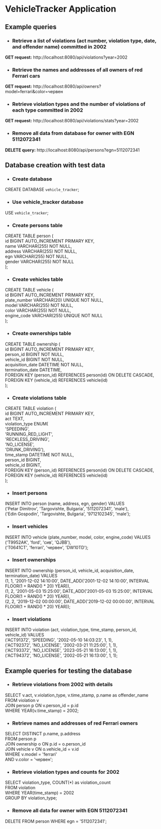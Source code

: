 # VehicleTracker Application

## Example queries

* ### Retrieve a list of violations (act number, violation type, date, and offender name) committed in 2002
**GET request:**
http://localhost:8080/api/violations?year=2002

* ### Retrieve the names and addresses of all owners of red Ferrari cars
**GET request:**
http://localhost:8080/api/owners?model=ferrari&color=червен

* ### Retrieve violation types and the number of violations of each type committed in 2002
**GET request:**
http://localhost:8080/api/violations/stats?year=2002

* ### Remove all data from database for owner with EGN 5112072341
**DELETE query:**
http://localhost:8080/api/persons?egn=5112072341

## Database creation with test data
* ### Create database
CREATE DATABASE `vehicle_tracker`;
* ### Use vehicle_tracker database
USE `vehicle_tracker`;<br>
* ### Create persons table
CREATE TABLE person (<br>
    id BIGINT AUTO_INCREMENT PRIMARY KEY,<br>
    name VARCHAR(255) NOT NULL,<br>
    address VARCHAR(255) NOT NULL,<br>
    egn VARCHAR(255) NOT NULL,<br>
    gender VARCHAR(255) NOT NULL<br>
);
* ### Create vehicles table
CREATE TABLE vehicle (<br>
    id BIGINT AUTO_INCREMENT PRIMARY KEY,<br>
    plate_number VARCHAR(20) UNIQUE NOT NULL,<br>
    model VARCHAR(255) NOT NULL,<br>
    color VARCHAR(255) NOT NULL,<br>
    engine_code VARCHAR(255) UNIQUE NOT NULL<br>
);
* ### Create ownerships table
CREATE TABLE ownership (<br>
    id BIGINT AUTO_INCREMENT PRIMARY KEY,<br>
    person_id BIGINT NOT NULL,<br>
    vehicle_id BIGINT NOT NULL,<br>
    acquisition_date DATETIME NOT NULL,<br>
    termination_date DATETIME,<br>
    FOREIGN KEY (person_id) REFERENCES person(id) ON DELETE CASCADE,<br>
    FOREIGN KEY (vehicle_id) REFERENCES vehicle(id)<br>
);
* ### Create violations table
CREATE TABLE violation (<br>
    id BIGINT AUTO_INCREMENT PRIMARY KEY,<br>
    act TEXT,<br>
    violation_type ENUM(<br>
    'SPEEDING', <br>
    'RUNNING_RED_LIGHT',<br>
    'RECKLESS_DRIVING',<br>
    'NO_LICENSE',<br>
    'DRUNK_DRIVING'),<br>
    time_stamp DATETIME NOT NULL,<br>
    person_id BIGINT,<br>
    vehicle_id BIGINT,<br>
    FOREIGN KEY (person_id) REFERENCES person(id) ON DELETE CASCADE,<br>
    FOREIGN KEY (vehicle_id) REFERENCES vehicle(id)<br>
);
* ### Insert persons
INSERT INTO person (name, address, egn, gender) VALUES<br>
    ('Petar Dimitrov', 'Targovishte, Bulgaria', '5112072341', 'male'),<br>
    ('Edin Gospodin', 'Targovishte, Bulgaria', '9712102345', 'male');

* ### Insert vehicles
INSERT INTO vehicle (plate_number, model, color, engine_code) VALUES<br>
    ('T9952AK', 'ford', 'сив', 'QJBB'),<br>
    ('T0641CT', 'ferrari', 'червен', 'DW10TD');<br>

* ### Insert ownerships
INSERT INTO ownership (person_id, vehicle_id, acquisition_date, termination_date) VALUES<br>
    (1, 1, '2001-12-02 14:10:00', DATE_ADD('2001-12-02 14:10:00', INTERVAL FLOOR(1 + RAND() * 20) YEAR)),<br>
    (1, 2, '2001-05-03 15:25:00', DATE_ADD('2001-05-03 15:25:00', INTERVAL FLOOR(1 + RAND() * 20) YEAR)),<br>
    (2, 2, '2019-12-02 00:00:00', DATE_ADD('2019-12-02 00:00:00', INTERVAL FLOOR(1 + RAND() * 20) YEAR));

* ### Insert violations
INSERT INTO violation (act, violation_type, time_stamp, person_id, vehicle_id) VALUES<br>
    ('ACT91372', 'SPEEDING', '2002-05-10 14:03:23', 1, 1),<br>
    ('ACT92372', 'NO_LICENSE', '2002-03-21 11:25:00', 1, 1),<br>
    ('ACT93372', 'NO_LICENSE', '2023-05-21 16:13:00', 1, 1),<br>
    ('ACT94372', 'NO_LICENSE', '2002-05-21 16:13:00', 1, 1);

## Example queries for testing the database

* ### Retrieve violations from 2002 with details
SELECT v.act, v.violation_type, v.time_stamp, p.name as offender_name
FROM violation v<br>
JOIN person p ON v.person_id = p.id<br>
WHERE YEAR(v.time_stamp) = 2002;<br>

* ### Retrieve names and addresses of red Ferrari owners
SELECT DISTINCT p.name, p.address <br>
FROM person p<br>
JOIN ownership o ON p.id = o.person_id<br>
JOIN vehicle v ON o.vehicle_id = v.id<br>
WHERE v.model = 'ferrari' <br>
AND v.color = 'червен';

* ### Retrieve violation types and counts for 2002
SELECT violation_type, COUNT(*) as violation_count<br>
FROM violation<br>
WHERE YEAR(time_stamp) = 2002<br>
GROUP BY violation_type;<br>

* ### Remove all data for owner with EGN 5112072341
DELETE FROM person WHERE egn = '5112072341';
